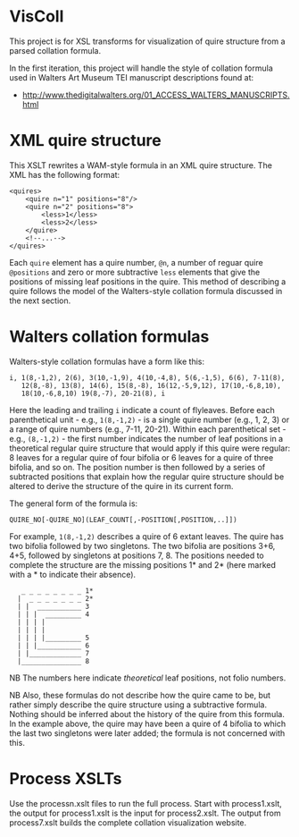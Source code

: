 VisColl
=======

This project is for XSL transforms for visualization of quire structure  from
a parsed collation formula. 

In the first iteration, this project will handle the style of collation
formula used in Walters Art Museum TEI manuscript descriptions found at:

* <http://www.thedigitalwalters.org/01_ACCESS_WALTERS_MANUSCRIPTS.html> 

# XML quire structure

This XSLT rewrites a WAM-style formula in an XML quire structure. The XML
has the following format:

    <quires>
        <quire n="1" positions="8"/>
        <quire n="2" positions="8">
            <less>1</less>
            <less>2</less>
        </quire>
        <!--...-->
    </quires>

Each `quire` element has a quire number, `@n`, a number of reguar quire
`@positions` and zero or more subtractive `less` elements that give the
positions of missing leaf positions in the quire. This method of describing a
quire follows the model of the Walters-style collation formula  discussed in
the next section.

# Walters collation formulas

Walters-style collation formulas have a form like this:

    i, 1(8,-1,2), 2(6), 3(10,-1,9), 4(10,-4,8), 5(6,-1,5), 6(6), 7-11(8), 
       12(8,-8), 13(8), 14(6), 15(8,-8), 16(12,-5,9,12), 17(10,-6,8,10), 
       18(10,-6,8,10) 19(8,-7), 20-21(8), i

Here the leading and trailing `i` indicate a count of flyleaves. Before each
parenthetical unit - e.g., `1(8,-1,2)` - is a single quire number (e.g., 1, 2,
3) or a range of quire numbers (e.g., 7-11, 20-21). Within each parenthetical
set - e.g., `(8,-1,2)` - the first number indicates the number of leaf
positions in a theoretical regular quire structure that would apply if this
quire were regular: 8 leaves for a regular quire of four bifolia or 6 leaves
for a quire of three  bifolia, and so on. The position number is then followed
by a series of subtracted positions that explain how the regular quire
structure should be altered to derive the structure of the quire in its
current form.

The general form of the formula is:

    QUIRE_NO[-QUIRE_NO](LEAF_COUNT[,-POSITION[,POSITION,..]])

For example, `1(8,-1,2)` describes a quire of 6 extant leaves. The quire has
two bifolia followed by two singletons. The two bifolia are positions 3+6,
4+5, followed by singletons at positions 7, 8. The positions needed to
complete the  structure are the missing positions 1* and 2* (here marked with
a * to indicate their absence).

       _ _ _ _ _ _ _ _ 1* 
      |  _ _ _ _ _ _ _ 2*
      | |  ___________ 3
      | | |  _________ 4
      | | | |
      | | | |
      | | | |_________ 5
      | | |___________ 6
      | |_____________ 7
      |_______________ 8

NB The numbers here indicate *theoretical* leaf positions, not folio numbers.

NB Also, these formulas do not describe how the quire came to be, but rather
simply describe the quire structure using a subtractive formula. Nothing
should be inferred about the history of the quire from this formula. In the
example above, the quire may have been a quire of 4 bifolia to which the last
two singletons were later added; the formula is not concerned with this.

# Process XSLTs

Use the processn.xslt files to run the full process. Start with process1.xslt, the output for process1.xslt is the input for process2.xslt. The output from process7.xslt builds the complete collation visualization website.



